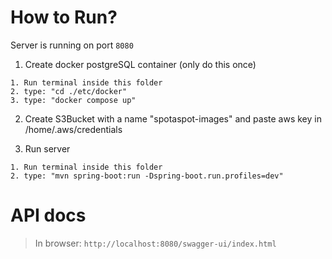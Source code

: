 # How to Run?
Server is running on port `8080`  

1. Create docker postgreSQL container (only do this once)
```
1. Run terminal inside this folder
2. type: "cd ./etc/docker"
3. type: "docker compose up"
```
2. Create S3Bucket with a name "spotaspot-images" and paste aws key in /home/.aws/credentials  


3. Run server
```
1. Run terminal inside this folder
2. type: "mvn spring-boot:run -Dspring-boot.run.profiles=dev"
```

# API docs

> In browser: `http://localhost:8080/swagger-ui/index.html`  
